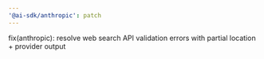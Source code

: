 ```yaml
---
'@ai-sdk/anthropic': patch
---
```


fix(anthropic): resolve web search API validation errors with partial location + provider output